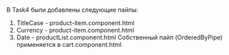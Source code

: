 В Task4 были добавлены следующие пайпы:
1) TitleCase - product-item.component.html
2) Currency - product-item.component.html
3) Date - productList.component.html
Собственный пайп (OrderedByPipe) применяется в cart.component.html
